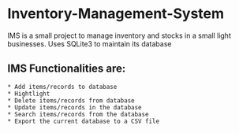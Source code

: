# Inventory-Management-System

IMS is a small project to manage inventory and stocks in a small light businesses.
Uses SQLite3 to maintain its database
## IMS Functionalities are:
    * Add items/records to database
    * Hightlight
    * Delete items/records from database
    * Update items/records in the database
    * Search items/records from the database
    * Export the current database to a CSV file
